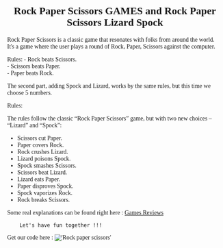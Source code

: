 # <span style="display:block; text-align:center; font-family:'Times New Roman', serif; font-size:24px; font-weight:bold;">Rock Paper Scissors GAMES and Rock Paper Scissors Lizard Spock
</span>
<span style="font-family:'Times New Roman';">
Rock Paper Scissors is a classic game that resonates with folks from around the world.
It's a game where the user plays a round of Rock, Paper, Scissors against the computer.</br>

Rules:
    - Rock beats Scissors.</br>
    - Scissors beats Paper.</br>
    - Paper beats Rock.</br>


The second part, adding Spock and Lizard, works by the same rules, but this time we choose 5 numbers.

Rules: 

The rules follow the classic “Rock Paper Scissors” game, but with two new choices – “Lizard” and “Spock”:

- Scissors cut Paper.
-  Paper covers Rock.
- Rock crushes Lizard.
- Lizard poisons Spock.
- Spock smashes Scissors.
- Scissors beat Lizard.
- Lizard eats Paper.
- Paper disproves Spock.
- Spock vaporizes Rock.
- Rock breaks Scissors.

Some real explanations can be found right here : 
[Games Reviews]('https://en.wikipedia.org/wiki/Rock_paper_scissors')

        Let's have fun together !!!

Get our code here : !['Rock paper scissors']('https://github.com/Cetaking27/Certification-Project/blob/main/python_Basic_Project/Project_1/rock_paper_scissors.py')

</span>

